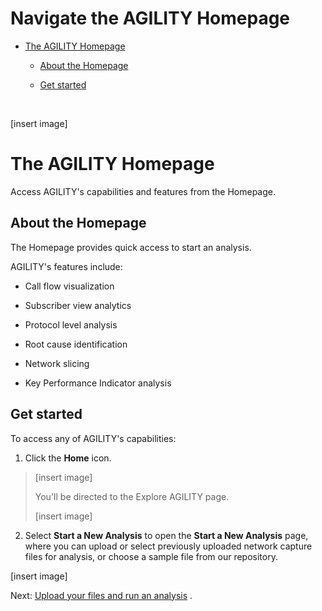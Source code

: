 # Navigate the AGILITY Homepage

-   [The AGILITY Homepage](#NavigatetheAGILITYHomepage-The-AGILITY-)

    -   [About the Homepage](#NavigatetheAGILITYHomepage-About-the-Ho)

    -   [Get started](#NavigatetheAGILITYHomepage-Choose-your-)

 

[insert image]

# The AGILITY Homepage

Access AGILITY\'s capabilities and features from the Homepage.

## About the Homepage

The Homepage provides quick access to start an analysis.

AGILITY\'s features include:

-   Call flow visualization

-   Subscriber view analytics

-   Protocol level analysis

-   Root cause identification

-   Network slicing

-   Key Performance Indicator analysis

## Get started

To access any of AGILITY's capabilities:

1.  Click the **Home** icon.

> [insert image]
>
> You\'ll be directed to the Explore AGILITY page.
>
> [insert image]

2.  Select **Start a New Analysis** to open the **Start a New Analysis**
    page, where you can upload or select previously uploaded network
    capture files for analysis, or choose a sample file from our
    repository.

[insert image]

Next: [Upload your files and run an
analysis](https://d.docs.live.net/wiki/spaces/AKB1/pages/3037462532/Analyze+PCAP+files)
.
